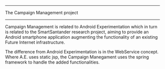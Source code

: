 ***********************************
The Campaign Management project
***********************************

Campaign Management is related to Android Experimentation which in turn is related to the SmartSantander research project, aiming to provide an Android smartphone application augmenting the functionality of an existing Future Internet infrastructure. 

The difference from Android Experimentation is in the WebService concept. Where A.E. uses static jsp, the Campaign Manegament uses the spring framework to handle the added functionalities.
